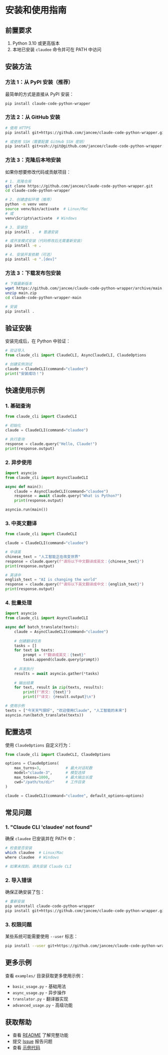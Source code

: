 # 安装和使用指南

## 前置要求

1. Python 3.10 或更高版本
2. 本地已安装 `claudee` 命令并可在 PATH 中访问

## 安装方法

### 方法 1：从 PyPI 安装（推荐）

最简单的方式是直接从 PyPI 安装：

```bash
pip install claude-code-python-wrapper
```

### 方法 2：从 GitHub 安装

```bash
# 使用 HTTPS
pip install git+https://github.com/jancee/claude-code-python-wrapper.git

# 或使用 SSH（需要配置 GitHub SSH 密钥）
pip install git+ssh://git@github.com/jancee/claude-code-python-wrapper.git
```

### 方法 3：克隆后本地安装

如果你想要修改代码或贡献项目：

```bash
# 1. 克隆仓库
git clone https://github.com/jancee/claude-code-python-wrapper.git
cd claude-code-python-wrapper

# 2. 创建虚拟环境（推荐）
python -m venv venv
source venv/bin/activate  # Linux/Mac
# 或
venv\Scripts\activate  # Windows

# 3. 安装包
pip install .  # 普通安装

# 或开发模式安装（代码修改后无需重新安装）
pip install -e .

# 4. 安装开发依赖（可选）
pip install -e ".[dev]"
```

### 方法 3：下载发布包安装

```bash
# 下载最新版本
wget https://github.com/jancee/claude-code-python-wrapper/archive/main.zip
unzip main.zip
cd claude-code-python-wrapper-main

# 安装
pip install .
```

## 验证安装

安装完成后，在 Python 中验证：

```python
# 验证导入
from claude_cli import ClaudeCLI, AsyncClaudeCLI, ClaudeOptions

# 创建实例测试
claude = ClaudeCLI(command="claudee")
print("安装成功！")
```

## 快速使用示例

### 1. 基础查询

```python
from claude_cli import ClaudeCLI

# 初始化
claude = ClaudeCLI(command="claudee")

# 执行查询
response = claude.query("Hello, Claude!")
print(response.output)
```

### 2. 异步使用

```python
import asyncio
from claude_cli import AsyncClaudeCLI

async def main():
    claude = AsyncClaudeCLI(command="claudee")
    response = await claude.query("What is Python?")
    print(response.output)

asyncio.run(main())
```

### 3. 中英文翻译

```python
from claude_cli import ClaudeCLI

claude = ClaudeCLI(command="claudee")

# 中译英
chinese_text = "人工智能正在改变世界"
response = claude.query(f"请将以下中文翻译成英文：{chinese_text}")
print(response.output)

# 英译中
english_text = "AI is changing the world"
response = claude.query(f"请将以下英文翻译成中文：{english_text}")
print(response.output)
```

### 4. 批量处理

```python
import asyncio
from claude_cli import AsyncClaudeCLI

async def batch_translate(texts):
    claude = AsyncClaudeCLI(command="claudee")
    
    # 创建翻译任务
    tasks = []
    for text in texts:
        prompt = f"翻译成英文：{text}"
        tasks.append(claude.query(prompt))
    
    # 并发执行
    results = await asyncio.gather(*tasks)
    
    # 输出结果
    for text, result in zip(texts, results):
        print(f"原文: {text}")
        print(f"译文: {result.output}\n")

# 使用示例
texts = ["今天天气很好", "欢迎使用Claude", "人工智能的未来"]
asyncio.run(batch_translate(texts))
```

## 配置选项

使用 `ClaudeOptions` 自定义行为：

```python
from claude_cli import ClaudeCLI, ClaudeOptions

options = ClaudeOptions(
    max_turns=3,           # 最大对话轮数
    model="claude-3",      # 模型选择
    max_tokens=1000,       # 最大输出长度
    cwd="/path/to/dir"     # 工作目录
)

claude = ClaudeCLI(command="claudee", default_options=options)
```

## 常见问题

### 1. "Claude CLI 'claudee' not found"

确保 `claudee` 已安装并在 PATH 中：

```bash
# 检查是否安装
which claudee  # Linux/Mac
where claudee  # Windows

# 如果未找到，请先安装 Claude CLI
```

### 2. 导入错误

确保正确安装了包：

```bash
# 重新安装
pip uninstall claude-code-python-wrapper
pip install git+https://github.com/jancee/claude-code-python-wrapper.git
```

### 3. 权限问题

某些系统可能需要使用 `--user` 标志：

```bash
pip install --user git+https://github.com/jancee/claude-code-python-wrapper.git
```

## 更多示例

查看 `examples/` 目录获取更多使用示例：

- `basic_usage.py` - 基础用法
- `async_usage.py` - 异步操作
- `translator.py` - 翻译器实现
- `advanced_usage.py` - 高级功能

## 获取帮助

- 查看 [README](README.md) 了解完整功能
- 提交 [Issue](https://github.com/jancee/claude-code-python-wrapper/issues) 报告问题
- 查看 [示例代码](https://github.com/jancee/claude-code-python-wrapper/tree/main/examples)